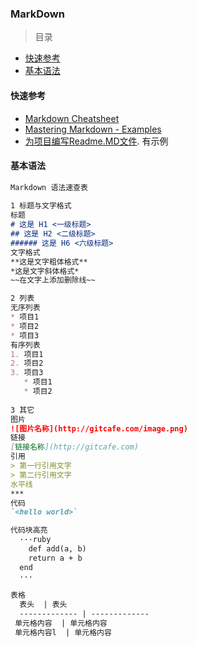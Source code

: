 ### MarkDown

> 目录
* [快速参考](#快速参考)
* [基本语法](#基本语法)
    
#### 快速参考
* [Markdown Cheatsheet](https://github.com/adam-p/markdown-here/wiki/Markdown-Cheatsheet)
* [Mastering Markdown - Examples](https://guides.github.com/features/mastering-markdown/)
* [为项目编写Readme.MD文件](http://blog.csdn.net/fenglailea/article/details/45562855). 有示例

#### 基本语法

```markdown
Markdown 语法速查表 
 
1 标题与文字格式  
标题  
# 这是 H1 <一级标题>  
## 这是 H2 <二级标题>  
###### 这是 H6 <六级标题>  
文字格式  
**这是文字粗体格式**  
*这是文字斜体格式*  
~~在文字上添加删除线~~  

2 列表  
无序列表  
* 项目1  
* 项目2  
* 项目3  
有序列表  
1. 项目1  
2. 项目2  
3. 项目3  
   * 项目1  
   * 项目2  
   
3 其它  
图片  
![图片名称](http://gitcafe.com/image.png)  
链接  
[链接名称](http://gitcafe.com)  
引用  
> 第一行引用文字  
> 第二行引用文字  
水平线  
***  
代码  
`<hello world>`  

代码块高亮  
  ···ruby
    def add(a, b)  
    return a + b  
  end  
  ···
  
表格  
  表头  | 表头  
  ------------- | -------------  
 单元格内容  | 单元格内容  
 单元格内容l  | 单元格内容  
 ```